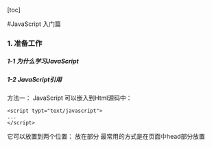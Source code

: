 ﻿[toc]

#JavaScript 入门篇

### 1. 准备工作
##### 1-1 为什么学习JavaScript


##### 1-2 JavaScript引用

方法一：
JavaScript 可以嵌入到Html源码中：
```
<script typt="text/javascript">
...
</script>
```
它可以放置到两个位置：
放在<head>部分
最常用的方式是在页面中head部分放置<script>元素，浏览器解析head部分就会执行这个代码，然后才解析页面的其余部分。
放在<body>部分
JavaScript代码在网页读取到该语句的时候就会执行。

方法二：
JavaScript 单独存放
比如html和js文件在同一个目录下：
在HTML中加入：`<script src="script.js></script>`
js文件中写JavaScript文件。
这里必须写成上面的格式，而不能写成`<script src="script.js" />`


### 2. 基本语法

1. 变量
`var 变量名`

2. if语句
```javascript
if(条件)｛
	条件成立时执行
｝else ｛
	条件不成立时执行
｝
```

3. 函数定义
```javascript
function 函数名(){
	函数代码;
}
```


